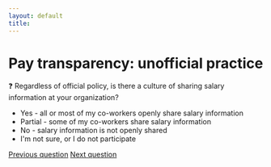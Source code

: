 ```yaml
---
layout: default
title: 
---
```


# Pay transparency: unofficial practice

:question: Regardless of official policy, is there a culture of sharing salary information at your organization?

- Yes - all or most of my co-workers openly share salary information
- Partial - some of my co-workers share salary information
- No - salary information is not openly shared
- I'm not sure, or I do not participate

[Previous question](./F_4_transparency_official.html)
[Next question](./F_6_transparency_attitude.html)